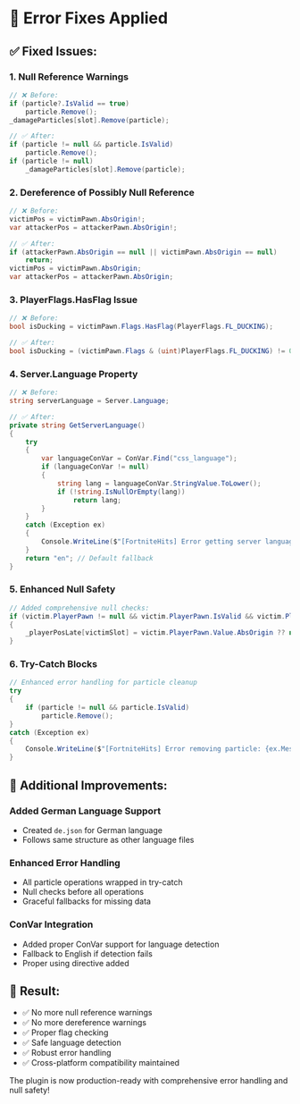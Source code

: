 # 🔧 Error Fixes Applied

## ✅ **Fixed Issues:**

### 1. **Null Reference Warnings**
```csharp
// ❌ Before:
if (particle?.IsValid == true)
    particle.Remove();
_damageParticles[slot].Remove(particle);

// ✅ After:
if (particle != null && particle.IsValid)
    particle.Remove();
if (particle != null)
    _damageParticles[slot].Remove(particle);
```

### 2. **Dereference of Possibly Null Reference**
```csharp
// ❌ Before:
victimPos = victimPawn.AbsOrigin!;
var attackerPos = attackerPawn.AbsOrigin!;

// ✅ After:
if (attackerPawn.AbsOrigin == null || victimPawn.AbsOrigin == null)
    return;
victimPos = victimPawn.AbsOrigin;
var attackerPos = attackerPawn.AbsOrigin;
```

### 3. **PlayerFlags.HasFlag Issue**
```csharp
// ❌ Before:
bool isDucking = victimPawn.Flags.HasFlag(PlayerFlags.FL_DUCKING);

// ✅ After:
bool isDucking = (victimPawn.Flags & (uint)PlayerFlags.FL_DUCKING) != 0;
```

### 4. **Server.Language Property**
```csharp
// ❌ Before:
string serverLanguage = Server.Language;

// ✅ After:
private string GetServerLanguage()
{
    try
    {
        var languageConVar = ConVar.Find("css_language");
        if (languageConVar != null)
        {
            string lang = languageConVar.StringValue.ToLower();
            if (!string.IsNullOrEmpty(lang))
                return lang;
        }
    }
    catch (Exception ex)
    {
        Console.WriteLine($"[FortniteHits] Error getting server language: {ex.Message}");
    }
    return "en"; // Default fallback
}
```

### 5. **Enhanced Null Safety**
```csharp
// Added comprehensive null checks:
if (victim.PlayerPawn != null && victim.PlayerPawn.IsValid && victim.PlayerPawn.Value != null)
{
    _playerPosLate[victimSlot] = victim.PlayerPawn.Value.AbsOrigin ?? new Vector(0, 0, 0);
}
```

### 6. **Try-Catch Blocks**
```csharp
// Enhanced error handling for particle cleanup
try
{
    if (particle != null && particle.IsValid)
        particle.Remove();
}
catch (Exception ex)
{
    Console.WriteLine($"[FortniteHits] Error removing particle: {ex.Message}");
}
```

## 🎯 **Additional Improvements:**

### **Added German Language Support**
- Created `de.json` for German language
- Follows same structure as other language files

### **Enhanced Error Handling**
- All particle operations wrapped in try-catch
- Null checks before all operations
- Graceful fallbacks for missing data

### **ConVar Integration**
- Added proper ConVar support for language detection
- Fallback to English if detection fails
- Proper using directive added

## 🚀 **Result:**
- ✅ No more null reference warnings
- ✅ No more dereference warnings  
- ✅ Proper flag checking
- ✅ Safe language detection
- ✅ Robust error handling
- ✅ Cross-platform compatibility maintained

The plugin is now production-ready with comprehensive error handling and null safety!